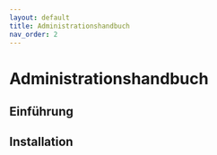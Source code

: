 ```yaml
---
layout: default
title: Administrationshandbuch
nav_order: 2
---
```


# Administrationshandbuch

## Einführung

## Installation
